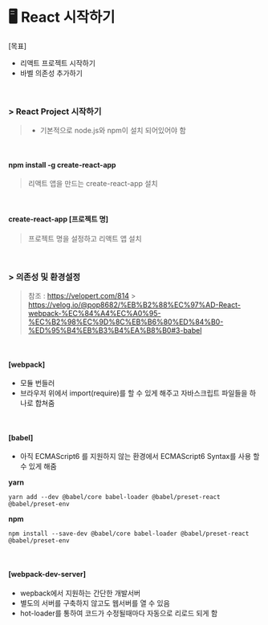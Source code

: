 # 🖥 React 시작하기

[목표]

- 리액트 프로젝트 시작하기
- 바벨 의존성 추가하기

 <br>

### > React Project 시작하기

> - 기본적으로 node.js와 npm이 설치 되어있어야 함

<br>

#### npm install -g create-react-app

> 리액트 앱을 만드는 create-react-app 설치

<br>

#### create-react-app [프로젝트 명]

> 프로젝트 명을 설정하고 리액트 앱 설치

<br>

### > 의존성 및 환경설정

> 참조 : https://velopert.com/814 > https://velog.io/@pop8682/%EB%B2%88%EC%97%AD-React-webpack-%EC%84%A4%EC%A0%95-%EC%B2%98%EC%9D%8C%EB%B6%80%ED%84%B0-%ED%95%B4%EB%B3%B4%EA%B8%B0#3-babel

<br>

#### [webpack]

- 모듈 번들러
- 브라우저 위에서 import(require)를 할 수 있게 해주고 자바스크립트 파일들을 하나로 합쳐줌

<br>

#### [babel]

- 아직 ECMAScript6 를 지원하지 않는 환경에서 ECMAScript6 Syntax를 사용 할 수 있게 해줌

**yarn**

`yarn add --dev @babel/core babel-loader @babel/preset-react @babel/preset-env `

**npm**

`npm install --save-dev @babel/core babel-loader @babel/preset-react @babel/preset-env`

<br>

#### [webpack-dev-server]

- wepback에서 지원하는 간단한 개발서버
- 별도의 서버를 구축하지 않고도 웹서버를 열 수 있음
- hot-loader를 통하여 코드가 수정될때마다 자동으로 리로드 되게 함

<br>

